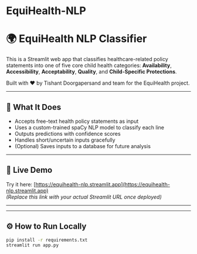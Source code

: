 # EquiHealth-NLP

# 🌍 EquiHealth NLP Classifier

This is a Streamlit web app that classifies healthcare-related policy statements into one of five core child health categories:
**Availability**, **Accessibility**, **Acceptability**, **Quality**, and **Child-Specific Protections**.

Built with ❤️ by Tishant Doorgapersand and team for the EquiHealth project.

---

## 🔎 What It Does

- Accepts free-text health policy statements as input
- Uses a custom-trained spaCy NLP model to classify each line
- Outputs predictions with confidence scores
- Handles short/uncertain inputs gracefully
- (Optional) Saves inputs to a database for future analysis

---

## 🧪 Live Demo

Try it here: [https://equihealth-nlp.streamlit.app](https://equihealth-nlp.streamlit.app)  
*(Replace this link with your actual Streamlit URL once deployed)*

---


---

## ⚙️ How to Run Locally

```bash
pip install -r requirements.txt
streamlit run app.py




